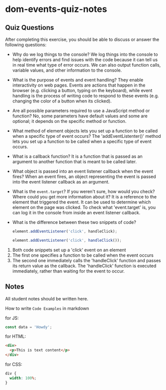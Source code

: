 # dom-events-quiz-notes

## Quiz Questions

After completing this exercise, you should be able to discuss or answer the following questions:

- Why do we log things to the console?
  We log things into the console to help identify errors and find issues with the code because it can tell us in real time what type of error occurs. We can also output function calls, variable values, and other information to the console.

- What is the purpose of events and event handling?
  They enable interactivity on web pages. Events are actions that happen in the browser (e.g. clicking a button, typing on the keyboard), while event handling is the process of writing code to respond to these events (e.g. changing the color of a button when its clicked).

- Are all possible parameters required to use a JavaScript method or function?
  No, some parameters have default values and some are optional; it depends on the specific method or function.

- What method of element objects lets you set up a function to be called when a specific type of event occurs?
  The 'addEventListenter()' method lets you set up a function to be called when a specific type of event occurs.

- What is a callback function?
  It is a function that is passed as an argument to another function that is meant to be called later.

- What object is passed into an event listener callback when the event fires?
  When an event fires, an object representing the event is passed into the event listener callback as an argument.

- What is the `event.target`? If you weren't sure, how would you check? Where could you get more information about it?
  It is a reference to the element that triggered the event. It can be used to determine which element on the page was clicked.
  To check what 'event.target' is, you can log it in the console from inside an event listener callback.

- What is the difference between these two snippets of code?
  ```js
  element.addEventListener('click', handleClick);
  ```
  ```js
  element.addEventListener('click', handleClick());
  ```

1. Both code snippets set up a 'click' event on an element
2. The first one specifies a function to be called when the event occurs
3. The second one immediately calls the 'handleClick' function and passes its return value as the callback. The 'handleClick' function is executed immediately, rather than waiting for the event to occur.

## Notes

All student notes should be written here.

How to write `Code Examples` in markdown

for JS:

```javascript
const data = 'Howdy';
```

for HTML:

```html
<div>
  <p>This is text content</p>
</div>
```

for CSS:

```css
div {
  width: 100%;
}
```
